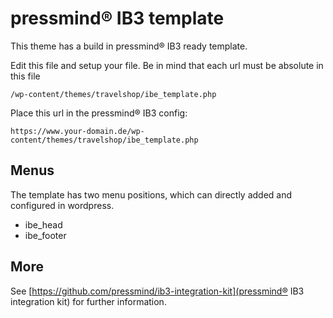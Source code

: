# pressmind® IB3 template
This theme has a build in pressmind® IB3 ready template.

Edit this file and setup your file. Be in mind that each url must be absolute in this file
````
/wp-content/themes/travelshop/ibe_template.php
````

Place this url in the pressmind® IB3 config:
````
https://www.your-domain.de/wp-content/themes/travelshop/ibe_template.php
````

## Menus
The template has two menu positions, which can directly added and configured in wordpress.
* ibe_head
* ibe_footer

## More
See [https://github.com/pressmind/ib3-integration-kit](pressmind® IB3 integration kit) for further information.
